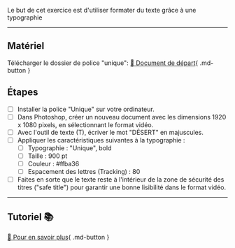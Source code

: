 
<style>.md-footer{display:none;}</style>
<style>.md-Headher{display:none;}</style>
Le but de cet exercice est d'utiliser formater du texte grâce à une typographie
***

## Matériel

Télécharger le dossier de police "unique":
[📁 Document de départ](https://cmontmorency365-my.sharepoint.com/:f:/g/personal/flpilote_cmontmorency_qc_ca/EjI_vOcd3nNJoxX-YMvtzr0BvAJGrpnArev0RWH74MjVwQ?e=veL2bB){ .md-button }   <br>

## Étapes

- [ ] Installer la police "Unique" sur votre ordinateur.
- [ ] Dans Photoshop, créer un nouveau document avec les dimensions 1920 x 1080 pixels, en sélectionnant le format vidéo.
- [ ] Avec l'outil de texte (T), écriver le mot "DÉSERT" en majuscules.
- [ ] Appliquer les caractéristiques suivantes à la typographie :
  - [ ] Typographie : "Unique", bold
  - [ ] Taille : 900 pt
  - [ ] Couleur : #ffba36
  - [ ] Espacement des lettres (Tracking) : 80
- [ ] Faites en sorte que le texte reste à l'intérieur de la zone de sécurité des titres ("safe title") pour garantir une bonne lisibilité dans le format vidéo.

***

## Tutoriel 📚

[📖 Pour en savoir plus](https://uqam-my.sharepoint.com/:v:/g/personal/lavoie-pilote_francoise_uqam_ca/EfqcjTErJodNi95SkQ9M4zYBzuf8lBibcTAGRRhOvOZyUw?nav=eyJyZWZlcnJhbEluZm8iOnsicmVmZXJyYWxBcHAiOiJPbmVEcml2ZUZvckJ1c2luZXNzIiwicmVmZXJyYWxBcHBQbGF0Zm9ybSI6IldlYiIsInJlZmVycmFsTW9kZSI6InZpZXciLCJyZWZlcnJhbFZpZXciOiJNeUZpbGVzTGlua0NvcHkifX0&e=zTf4LC){ .md-button }   <br>
